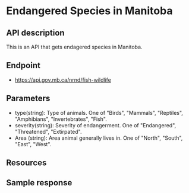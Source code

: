 # Endangered Species in Manitoba
## API description
This is an API that gets endagered species in Manitoba. 


## Endpoint
- https://api.gov.mb.ca/nrnd/fish-wildlife


## Parameters
- type(string): Type of animals. One of "Birds", "Mammals", "Reptiles", "Amphibians", "Invertebrates", "Fish".
- severity(string): Severity of endangerment. One of "Endangered", "Threatened", "Extirpated".
- Area (string): Area animal generally lives in. One of "North", "South", "East", "West".


## Resources



## Sample response


